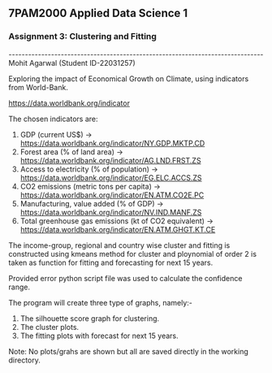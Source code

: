 <h2>7PAM2000 Applied Data Science 1</h1>
<h3>Assignment 3: Clustering and Fitting</h3>
------------------------------------------------------------------------------
Mohit Agarwal (Student ID-22031257)

Exploring the impact of Economical Growth on Climate, using indicators
from World-Bank.

https://data.worldbank.org/indicator

The chosen indicators are:
1. GDP (current US$)
    -> https://data.worldbank.org/indicator/NY.GDP.MKTP.CD
2. Forest area (% of land area) 
    -> https://data.worldbank.org/indicator/AG.LND.FRST.ZS
3. Access to electricity (% of population)
    -> https://data.worldbank.org/indicator/EG.ELC.ACCS.ZS
4. CO2 emissions (metric tons per capita)
    -> https://data.worldbank.org/indicator/EN.ATM.CO2E.PC
5. Manufacturing, value added (% of GDP)
    -> https://data.worldbank.org/indicator/NV.IND.MANF.ZS
6. Total greenhouse gas emissions (kt of CO2 equivalent)
    -> https://data.worldbank.org/indicator/EN.ATM.GHGT.KT.CE

The income-group, regional and country wise cluster and fitting is
constructed using kmeans method for cluster and ploynomial of order 2
is taken as function for fitting and forecasting for next 15 years.

Provided error python script file was used to calculate the confidence range.

The program will create three type of graphs, namely:-
1. The silhouette score graph for clustering.
2. The cluster plots.
3. The fitting plots with forecast for next 15 years.

Note: 
No plots/grahs are shown but all are saved directly in the working directory.
